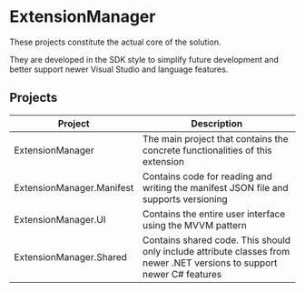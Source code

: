 # ExtensionManager

These projects constitute the actual core of the solution.

They are developed in the SDK style to simplify future development and better support newer Visual Studio and language features.

## Projects

| Project | Description |
|---|---|
| ExtensionManager | The main project that contains the concrete functionalities of this extension |
| ExtensionManager.Manifest | Contains code for reading and writing the manifest JSON file and supports versioning |
| ExtensionManager.UI | Contains the entire user interface using the MVVM pattern |
| ExtensionManager.Shared | Contains shared code. This should only include attribute classes from newer .NET versions to support newer C# features |
